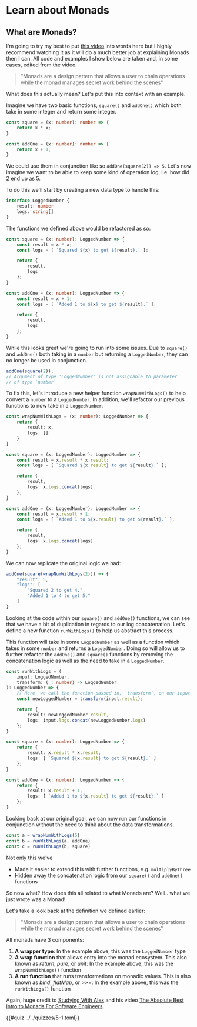 # Learn about Monads

## What are Monads?
I'm going to try my best to put [this video](https://www.youtube.com/watch?v=C2w45qRc3aU) 
into words here but I highly recommend watching it as it will do a much better 
job at explaining Monads then I can. All code and examples I show below are 
taken and, in some cases, edited from the video.

> "Monads are a design pattern that allows a user to chain operations while the monad
> manages secret work behind the scenes"

What does this actually mean? Let's put this into context with an example.

Imagine we have two basic functions, `square()` and `addOne()` which both take in
some integer and return some integer.

```ts
const square = (x: number): number => {
    return x * x;
}

const addOne = (x: number): number => {
    return x + 1;
}
```

We could use them in conjunction like so `addOne(square(2)) => 5`. Let's now imagine
we want to be able to keep some kind of operation log, i.e. how did 2 end up as 5.

To do this we'll start by creating a new data type to handle this:

```ts
interface LoggedNumber {
    result: number
    logs: string[]
}
```

The functions we defined above would be refactored as so:

```ts
const square = (x: number): LoggedNumber => {
    const result = x * x;
    const logs = [ `Squared ${x} to get ${result}.` ];

    return {
        result,
        logs
    };
}

const addOne = (x: number): LoggedNumber => {
    const result = x + 1;
    const logs = [ `Added 1 to ${x} to get ${result}.` ];

    return {
        result,
        logs
    };
}
```

While this looks great we're going to run into some issues. Due to `square()` and 
`addOne()` both taking in a `number` but returning a `LoggedNumber`, they can
no longer be used in conjunction.

```ts
addOne(square(2));
// Argument of type 'LoggedNumber' is not assignable to parameter
// of type `number`
```

To fix this, let's introduce a new helper function `wrapNumWithLogs()` to help
convert a `number` to a `LoggedNumber`. In addition, we'll refactor our previous
functions to now take in a `LoggedNumber`.

```ts
const wrapNumWithLogs = (x: number): LoggedNumber => {
    return {
        result: x,
        logs: []
    }
}

const square = (x: LoggedNumber): LoggedNumber => {
    const result = x.result * x.result;
    const logs = [ `Squared ${x.result} to get ${result}.` ];

    return {
        result,
        logs: x.logs.concat(logs)
    };
}

const addOne = (x: LoggedNumber): LoggedNumber => {
    const result = x.result + 1;
    const logs = [ `Added 1 to ${x.result} to get ${result}.` ];

    return {
        result,
        logs: x.logs.concat(logs)
    };
}
```

We can now replicate the original logic we had:

```ts
addOne(square(wrapNumWithLogs(2))) => {
    "result": 5,
    "logs": [
        "Squared 2 to get 4.",
        "Added 1 to 4 to get 5."
    ]
} 
```

Looking at the code within our `square()` and `addOne()` functions, we can see
that we have a bit of duplication in regards to our log concatenation. Let's define
a new function `runWithLogs()` to help us abstract this process.

This function will take in some `LoggedNumber` as well as a function which takes in
some `number` and returns a `LoggedNumber`. Doing so will allow us to further refactor
the `addOne()` and `square()` functions by removing the concatenation logic as well
as the need to take in a `LoggedNumber`.

```ts
const runWithLogs = (
    input: LoggedNumber, 
    transform: (_: number) => LoggedNumber
): LoggedNumber => {
    // Here, we call the function passed in, `transform`, on our input `LoggedNumber`
    const newLoggedNumber = transform(input.result);

    return {
        result: newLoggedNumber.result,
        logs: input.logs.concat(newLoggedNumber.logs)
    };
}

const square = (x: number): LoggedNumber => {
    return {
        result: x.result * x.result,
        logs: [ `Squared ${x.result} to get ${result}.` ]
    };
}

const addOne = (x: number): LoggedNumber => {
    return {
        result: x.result + 1,
        logs: [ `Added 1 to ${x.result} to get ${result}.` ]
    };
}
```

Looking back at our original goal, we can now run our functions in conjunction
without the need to think about the data transformations. 

```ts
const a = wrapNumWithLogs(5)
const b = runWithLogs(a, addOne)
const c = runWithLogs(b, square)
```

Not only this we've
- Made it easier to extend this with further functions, e.g. `multiplyByThree`
- Hidden away the concatenation logic from our `square()` and `addOne()` functions

So now what? How does this all related to what Monads are? Well.. what we just wrote
was a Monad!

Let's take a look back at the definition we defined earlier:

> "Monads are a design pattern that allows a user to chain operations while the monad
> manages secret work behind the scenes"

All monads have 3 components:
1. **A wrapper type**: In the example above, this was the `LoggedNumber` type
2. **A wrap function** that allows entry into the monad ecosystem. This also known
    as _return_, _pure_, or _unit_: In the example above, this was the `wrapNumWithLogs()` function
3. **A run function** that runs transformations on monadic values. This is also known
    as _bind_, _flatMap_, or _>>=_: In the example above, this was the `runWithLogs()` function

Again, huge credit to [Studying With Alex](https://www.youtube.com/@StudyingWithAlex) and
his video [The Absolute Best Intro to Monads For Software Engineers](https://www.youtube.com/watch?v=C2w45qRc3aU).

{{#quiz ../../quizzes/5-1.toml}}
